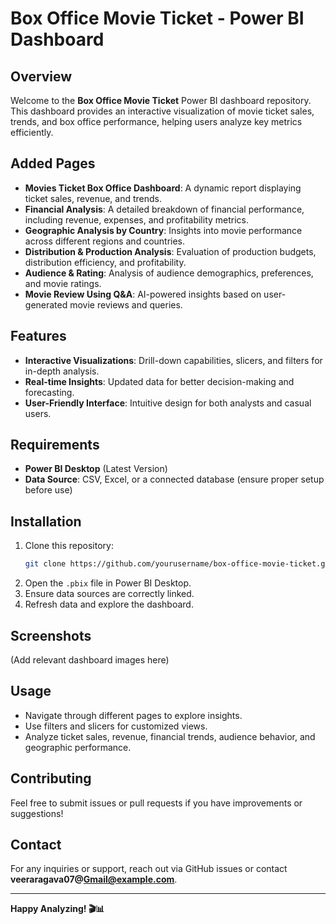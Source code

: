 # Box Office Movie Ticket - Power BI Dashboard

## Overview
Welcome to the **Box Office Movie Ticket** Power BI dashboard repository. This dashboard provides an interactive visualization of movie ticket sales, trends, and box office performance, helping users analyze key metrics efficiently.

## Added Pages
- **Movies Ticket Box Office Dashboard**: A dynamic report displaying ticket sales, revenue, and trends.
- **Financial Analysis**: A detailed breakdown of financial performance, including revenue, expenses, and profitability metrics.
- **Geographic Analysis by Country**: Insights into movie performance across different regions and countries.
- **Distribution & Production Analysis**: Evaluation of production budgets, distribution efficiency, and profitability.
- **Audience & Rating**: Analysis of audience demographics, preferences, and movie ratings.
- **Movie Review Using Q&A**: AI-powered insights based on user-generated movie reviews and queries.

## Features
- **Interactive Visualizations**: Drill-down capabilities, slicers, and filters for in-depth analysis.
- **Real-time Insights**: Updated data for better decision-making and forecasting.
- **User-Friendly Interface**: Intuitive design for both analysts and casual users.

## Requirements
- **Power BI Desktop** (Latest Version)
- **Data Source**: CSV, Excel, or a connected database (ensure proper setup before use)

## Installation
1. Clone this repository:
   ```sh
   git clone https://github.com/yourusername/box-office-movie-ticket.git
   ```
2. Open the `.pbix` file in Power BI Desktop.
3. Ensure data sources are correctly linked.
4. Refresh data and explore the dashboard.

## Screenshots
(Add relevant dashboard images here)

## Usage
- Navigate through different pages to explore insights.
- Use filters and slicers for customized views.
- Analyze ticket sales, revenue, financial trends, audience behavior, and geographic performance.

## Contributing
Feel free to submit issues or pull requests if you have improvements or suggestions!


## Contact
For any inquiries or support, reach out via GitHub issues or contact **veeraragava07@Gmail@example.com**.

---
**Happy Analyzing! 🎬📊**
